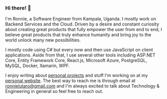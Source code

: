 ### Hi there! 👋
I'm Ronnie, a Software Engineer from Kampala, Uganda. I mostly work on Backend Services and the Cloud. Driven by a desire and constant curiosity about creating great products that fully empower the user from end to end, I believe great products that truly enhance humanity and bring joy to the world unlock many new possibilities.

I mostly code using C# but every now and then use JavaScript on client applications. Aside from that, I use several other tools including ASP.NET Core, Entity Framework Core, React.js, Microsoft Azure, PostgreSQL, MySQL, Docker, Xamarin, WPF.

I enjoy writing about [personal projects](https://ronnielutalo.github.io/projects/) and stuff I'm working on at my [personal website](https://ronnielutalo.github.io/). The best way to reach me is through email at ronnielutaro@gmail.com and I'm always excited to talk about Technology & Engineering in general so feel free to reach out.

